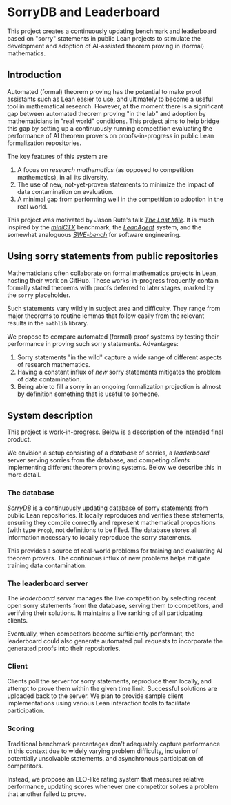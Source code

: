 # SorryDB and Leaderboard

This project creates a continuously updating benchmark and leaderboard based on
"sorry" statements in public Lean projects to stimulate the development and adoption of AI-assisted theorem proving in (formal) mathematics.

## Introduction

Automated (formal) theorem proving has the potential to make proof assistants such as Lean easier to use, and ultimately to become a useful tool in mathematical research. However, at the moment there is a significant gap between automated theorem proving "in the lab" and adoption by mathematicians in "real world" conditions. This project aims to help bridge this gap by setting up a continuously running competition evaluating the performance of AI theorem provers on proofs-in-progress in public Lean formalization repositories.

The key features of this system are

1. A focus on *research mathematics* (as opposed to competition mathematics), in all its diversity.
2. The use of new, not-yet-proven statements to minimize the impact of data contamination on evaluation.
3. A minimal gap from performing well in the competition to adoption in the real world.

This project was motivated by Jason Rute's talk [*The Last Mile*](https://www.youtube.com/watch?v=Yr8dzfVkeHg). It is much inspired by the [*miniCTX*](https://cmu-l3.github.io/minictx/) benchmark, the [*LeanAgent*](https://arxiv.org/abs/2410.06209) system, and the somewhat analoguous [*SWE-bench*](https://www.swebench.com/) for software engineering.

## Using sorry statements from public repositories

Mathematicians often collaborate on formal mathematics projects in Lean, hosting their work on GitHub. These works-in-progress frequently contain formally stated theorems with proofs deferred to later stages, marked by the `sorry` placeholder.

Such statements vary wildly in subject area and difficulty. They range from major theorems
to routine lemmas that follow easily from the relevant results in the `mathlib`
library.

We propose to compare automated (formal) proof systems by testing their performance in proving such sorry statements. Advantages:

1. Sorry statements "in the wild" capture a wide range of different aspects of research mathematics.
2. Having a constant influx of *new* sorry statements mitigates the problem of data
   contamination.
3. Being able to fill a sorry in an ongoing formalization projection is almost
   by definition something that is useful to someone.

## System description

This project is work-in-progress. Below is a description of the intended final product.

We envision a setup consisting of a *database* of sorries, a *leaderboard* server serving sorries from the database, and competing *clients* implementing different theorem proving systems. Below we describe this in more detail.

### The database

*SorryDB* is a continuously updating database of sorry statements from public
Lean repositories. It locally reproduces and verifies these statements, ensuring
they compile correctly and represent mathematical propositions (with type
`Prop`), not definitions to be filled. The database stores all information
necessary to locally reproduce the sorry statements.

This provides a source of real-world problems for training and evaluating AI
theorem provers. The continuous influx of new problems helps mitigate training
data contamination.

### The leaderboard server

The *leaderboard server* manages the live competition by selecting recent open sorry statements from the database, serving them to competitors, and verifying their solutions. It maintains a live ranking of all participating clients.

Eventually, when competitors become sufficiently performant, the leaderboard could also generate automated pull requests to incorporate the generated proofs into their repositories.

### Client

Clients poll the server for sorry statements, reproduce them locally, and
attempt to prove them within the given time limit. Successful solutions are uploaded
back to the server. We plan to provide sample client implementations using various Lean
interaction tools to facilitate participation.

### Scoring

Traditional benchmark percentages don't adequately capture performance in this
context due to widely varying problem difficulty, inclusion of potentially unsolvable
statements, and asynchronous participation of competitors.

Instead, we propose an ELO-like rating system that measures relative performance, updating scores whenever one competitor solves a problem that another failed to prove.

